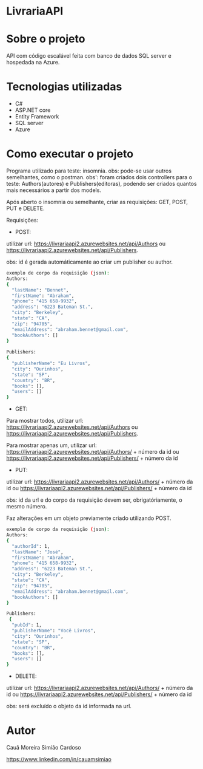 # LivrariaAPI

# Sobre o projeto

API com código escalável feita com banco de dados SQL server e hospedada na Azure.

# Tecnologias utilizadas

- C#
- ASP.NET core
- Entity Framework
- SQL server
- Azure

# Como executar o projeto

Programa utilizado para teste: insomnia.
obs: pode-se usar outros semelhantes, como o postman.
obs': foram criados dois controllers para o teste: Authors(autores) e Publishers(editoras), podendo ser criados quantos mais necessários a partir dos models.

Após aberto o insomnia ou semelhante, criar as requisições: GET, POST, PUT e DELETE.

Requisições:


- POST:

utilizar url: https://livrariaapi2.azurewebsites.net/api/Authors ou https://livrariaapi2.azurewebsites.net/api/Publishers.

obs: id é gerada automáticamente ao criar um publisher ou author.

```bash
exemplo de corpo da requisição (json): 
Authors:
{
  "lastName": "Bennet",
  "firstName": "Abraham",
  "phone": "415 658-9932",
  "address": "6223 Bateman St.",
  "city": "Berkeley",
  "state": "CA",
  "zip": "94705",
  "emailAddress": "abraham.bennet@gmail.com",
  "bookAuthors": []
}
  
Publishers:
{
  "publisherName": "Eu Livros",
  "city": "Ourinhos",
  "state": "SP",
  "country": "BR",
  "books": [],
  "users": []
}
```

- GET: 

Para mostrar todos, utilizar url: https://livrariaapi2.azurewebsites.net/api/Authors ou https://livrariaapi2.azurewebsites.net/api/Publishers.

Para mostrar apenas um, utilizar url: https://livrariaapi2.azurewebsites.net/api/Authors/ + número da id ou https://livrariaapi2.azurewebsites.net/api/Publishers/ + número da id


- PUT:

utilizar url: https://livrariaapi2.azurewebsites.net/api/Authors/ + número da id ou https://livrariaapi2.azurewebsites.net/api/Publishers/ + número da id

obs: id da url e do corpo da requisição devem ser, obrigatóriamente, o mesmo número.

Faz alterações em um objeto previamente criado utilizando POST.

```bash
exemplo de corpo da requisição (json):
Authors:
{
  "authorId": 1,
  "lastName": "José",
  "firstName": "Abraham",
  "phone": "415 658-9932",
  "address": "6223 Bateman St.",
  "city": "Berkeley",
  "state": "CA",
  "zip": "94705",
  "emailAddress": "abraham.bennet@gmail.com",
  "bookAuthors": []
}

Publishers:
 {
  "pubId": 1,
  "publisherName": "Você Livros",
  "city": "Ourinhos",
  "state": "SP",
  "country": "BR",
  "books": [],
  "users": []
}
```

- DELETE:

utilizar url: https://livrariaapi2.azurewebsites.net/api/Authors/ + número da id ou https://livrariaapi2.azurewebsites.net/api/Publishers/ + número da id

obs: será excluído o objeto da id informada na url.

# Autor

Cauã Moreira Simião Cardoso

https://www.linkedin.com/in/cauamsimiao
